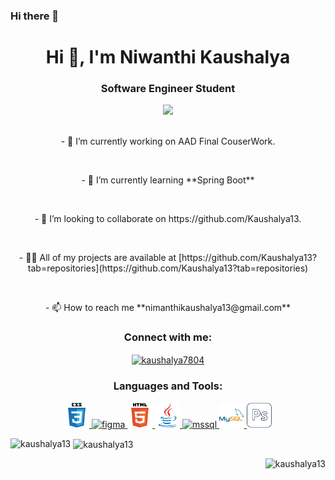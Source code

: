 ### Hi there 👋

<h1 align="center">Hi 👋, I'm Niwanthi Kaushalya</h1>
<h3 align="center">Software Engineer Student</h3>

<div  align="center">
  <img src="https://img.freepik.com/premium-vector/web-development-programming-languages-css-html-it-ui-programmer-cartoon-character-developing-website-coding-flat-illustration-banner_128772-866.jpg?size=626&ext=jpg&ga=GA1.1.439497511.1687503909&semt=ais" width="500px">
</div>&nbsp;&nbsp;

<p align="center">
   - 🔭 I’m currently working on AAD Final CouserWork.
</p>&nbsp;&nbsp;

<p  align="center">
  - 🌱 I’m currently learning **Spring Boot** 
</p>&nbsp;&nbsp;
 
<p  align="center">
   - 👯 I’m looking to collaborate on https://github.com/Kaushalya13.
</p>&nbsp;&nbsp;
 
<p  align="center">
    - 👨‍💻 All of my projects are available at [https://github.com/Kaushalya13?tab=repositories](https://github.com/Kaushalya13?tab=repositories)
</p>&nbsp;&nbsp;

<p  align="center">
  - 📫 How to reach me **nimanthikaushalya13@gmail.com**
</p>

<h3 align="center">Connect with me:</h3>
<p align="center">
<a href="https://instagram.com/kaushalya7804" target="blank"><img align="center" src="https://raw.githubusercontent.com/rahuldkjain/github-profile-readme-generator/master/src/images/icons/Social/instagram.svg" alt="kaushalya7804" height="30" width="40" /></a>
</p>

<h3 align="center">Languages and Tools:</h3>
<p align="center"> <a href="https://www.w3schools.com/css/" target="_blank" rel="noreferrer"> <img src="https://raw.githubusercontent.com/devicons/devicon/master/icons/css3/css3-original-wordmark.svg" alt="css3" width="40" height="40"/> </a> <a href="https://www.figma.com/" target="_blank" rel="noreferrer"> <img src="https://www.vectorlogo.zone/logos/figma/figma-icon.svg" alt="figma" width="40" height="40"/> </a> <a href="https://www.w3.org/html/" target="_blank" rel="noreferrer"> <img src="https://raw.githubusercontent.com/devicons/devicon/master/icons/html5/html5-original-wordmark.svg" alt="html5" width="40" height="40"/> </a> <a href="https://www.java.com" target="_blank" rel="noreferrer"> <img src="https://raw.githubusercontent.com/devicons/devicon/master/icons/java/java-original.svg" alt="java" width="40" height="40"/> </a> <a href="https://www.microsoft.com/en-us/sql-server" target="_blank" rel="noreferrer"> <img src="https://www.svgrepo.com/show/303229/microsoft-sql-server-logo.svg" alt="mssql" width="40" height="40"/> </a> <a href="https://www.mysql.com/" target="_blank" rel="noreferrer"> <img src="https://raw.githubusercontent.com/devicons/devicon/master/icons/mysql/mysql-original-wordmark.svg" alt="mysql" width="40" height="40"/> </a> <a href="https://www.photoshop.com/en" target="_blank" rel="noreferrer"> <img src="https://raw.githubusercontent.com/devicons/devicon/master/icons/photoshop/photoshop-line.svg" alt="photoshop" width="40" height="40"/> </a> </p>

<p><img align="left" src="https://github-readme-stats.vercel.app/api/top-langs?username=kaushalya13&show_icons=true&locale=en&layout=compact" alt="kaushalya13" /></p>

<p>&nbsp;<img align="center" src="https://github-readme-stats.vercel.app/api?username=kaushalya13&show_icons=true&locale=en" alt="kaushalya13" /></p>

<p><img align="right" src="https://github-readme-streak-stats.herokuapp.com/?user=kaushalya13&" alt="kaushalya13" /></p>
